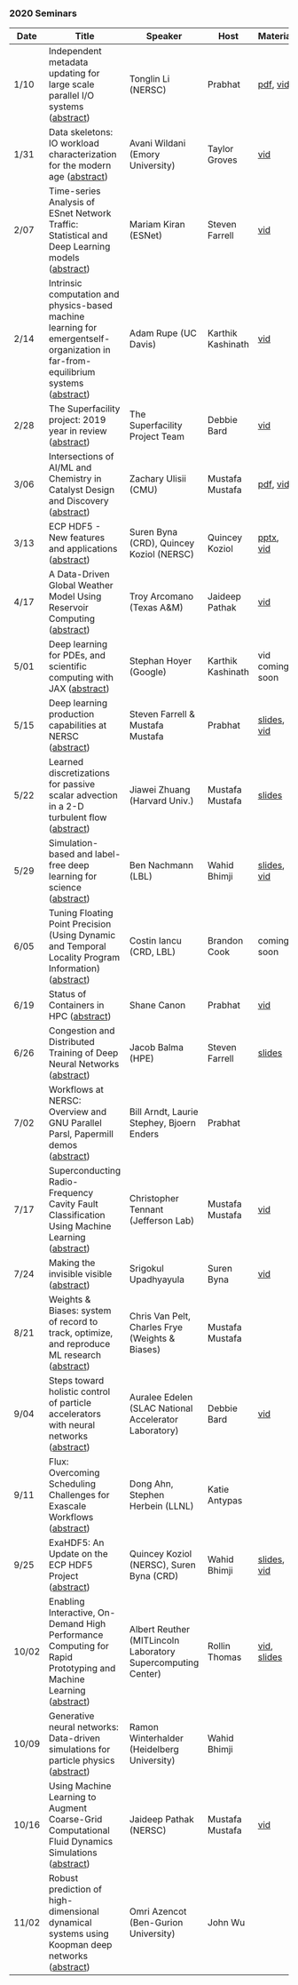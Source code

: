 ### 2020 Seminars
|Date |Title                |Speaker                 |Host               |Material       |
|-----|---------------------|------------------------|-------------------|-------------|
|1/10 |Independent metadata updating for large scale parallel I/O systems ([abstract](abstracts/2020-01-10.md))|Tonglin Li (NERSC)  |Prabhat   |[pdf][1], [vid][2]|
|1/31 |Data skeletons: IO workload characterization for the modern age    ([abstract](abstracts/2020-01-31.md))|Avani Wildani (Emory University)|Taylor Groves  | [vid][3]|
|2/07 |Time-series Analysis of ESnet Network Traffic: Statistical and Deep Learning models ([abstract](abstracts/2020-02-07.md))|Mariam Kiran (ESNet)|Steven Farrell  | [vid][4]|
|2/14 |Intrinsic computation and physics-based machine learning for emergentself-organization in far-from-equilibrium systems ([abstract](abstracts/2020-02-14.md))|Adam Rupe (UC Davis)|Karthik Kashinath| [vid][5]|
|2/28 |The Superfacility project: 2019 year in review ([abstract](abstracts/2020-02-28.md)) | The Superfacility Project Team| Debbie Bard| [vid][9]|
|3/06 |Intersections of AI/ML and Chemistry in Catalyst Design and Discovery ([abstract](abstracts/2020-03-06.md))|Zachary Ulisii (CMU)|Mustafa Mustafa| [pdf][6], [vid][7]|
|3/13 |ECP HDF5 - New features and applications ([abstract](abstracts/2020-03-13.md))|Suren Byna (CRD),  Quincey Koziol (NERSC)|Quincey Koziol| [pptx][8], [vid][10]|
|4/17 |A Data-Driven Global Weather Model Using Reservoir Computing ([abstract](abstracts/2020-04-17.md))|Troy Arcomano (Texas A&amp;M)|Jaideep Pathak|[vid][12]|
|5/01 |Deep learning for PDEs, and scientific computing with JAX ([abstract](abstracts/2020-05-01.md))|Stephan Hoyer (Google)|Karthik Kashinath| vid coming soon|
|5/15 |Deep learning production capabilities at NERSC ([abstract](abstracts/2020-05-15.md))|Steven Farrell &amp; Mustafa Mustafa|Prabhat| [slides][11], [vid][13]|
|5/22 |Learned discretizations for passive scalar advection in a 2-D turbulent flow ([abstract](abstracts/2020-05-22.md))|Jiawei Zhuang (Harvard Univ.)|Mustafa Mustafa| [slides][14]|
|5/29 |Simulation-based and label-free deep learning for science ([abstract](abstracts/2020-05-29.md))|Ben Nachmann (LBL)|Wahid Bhimji| [slides][15], [vid][16]|
|6/05 |Tuning Floating Point Precision (Using Dynamic and Temporal Locality Program Information) ([abstract](abstracts/2020-06-05.md))|Costin Iancu (CRD, LBL)|Brandon Cook| coming soon|
|6/19 |Status of Containers in HPC ([abstract](abstracts/2020-06-19.md)) |Shane Canon |Prabhat |[vid][18]|
|6/26 |Congestion and Distributed Training of Deep Neural Networks ([abstract](abstracts/2020-06-26.md)) |Jacob Balma (HPE) |Steven Farrell | [slides][17]|
|7/02 |Workflows at NERSC: Overview and GNU Parallel Parsl, Papermill demos ([abstract](abstracts/2020-07-02.md)) |Bill Arndt, Laurie Stephey, Bjoern Enders|Prabhat| |
|7/17 |Superconducting Radio-Frequency Cavity Fault Classification Using Machine Learning ([abstract](abstracts/2020-07-17.md)) |Christopher Tennant (Jefferson Lab)|Mustafa Mustafa|[vid][26]|
|7/24 |Making the invisible visible ([abstract](abstracts/2020-07-24.md)) |Srigokul Upadhyayula|Suren Byna|[vid][21]|
|8/21 |Weights & Biases: system of record to track, optimize, and reproduce ML research ([abstract](abstracts/2020-08-21.md))|Chris Van Pelt, Charles Frye (Weights & Biases)|Mustafa Mustafa| |
|9/04 |Steps toward holistic control of particle accelerators with neural networks ([abstract](abstracts/2020-09-04.md))|Auralee Edelen (SLAC National Accelerator Laboratory)|Debbie Bard|[vid][25]|
|9/11 |Flux: Overcoming Scheduling Challenges for Exascale Workflows ([abstract](abstracts/2020-09-11.md))|Dong Ahn, Stephen Herbein (LLNL)| Katie Antypas||
|9/25 |ExaHDF5: An Update on the ECP HDF5 Project ([abstract](abstracts/2020-09-25.md))|Quincey Koziol (NERSC), Suren Byna (CRD)|Wahid Bhimji|[slides][23], [vid][24]|
|10/02 |Enabling Interactive, On-Demand High Performance Computing for Rapid Prototyping and Machine Learning ([abstract](abstracts/2020-10-02.md))|Albert Reuther (MITLincoln Laboratory Supercomputing Center)|Rollin Thomas|[vid][19], [slides][22]|
|10/09 |Generative neural networks: Data-driven simulations for particle physics ([abstract](abstracts/2020-10-09.md))|Ramon Winterhalder (Heidelberg University)|Wahid Bhimji||
|10/16 |Using Machine Learning to Augment Coarse-Grid Computational Fluid Dynamics Simulations ([abstract](abstracts/2020-10-16.md))|Jaideep Pathak (NERSC)|Mustafa Mustafa|[vid][20]|
|11/02 |Robust prediction of high-dimensional dynamical systems using Koopman deep networks ([abstract](abstracts/2020-11-02.md))|Omri Azencot (Ben-Gurion University)|John Wu||

[1]: https://drive.google.com/file/d/0B_vRw1QFsEicQVRuUDJpWmNFS3ZfRmNyc3pIbGFpeVdnWHZ3/view?usp=sharing
[2]: https://www.youtube.com/watch?v=f2pZ6vIKCnQ&list=PL20S5EeApOSvkewFIuz2scAEkbnBIlzYy&index=2
[3]: https://www.youtube.com/watch?v=1lvpEwIlk_8&list=PL20S5EeApOSvkewFIuz2scAEkbnBIlzYy&index=1
[4]: https://www.youtube.com/watch?v=CJp_oXcgerU&list=PL20S5EeApOSvkewFIuz2scAEkbnBIlzYy&index=7
[5]: https://www.youtube.com/watch?v=gjx2jm25gHs&list=PL20S5EeApOSvkewFIuz2scAEkbnBIlzYy&index=2&t=0s
[6]: https://drive.google.com/file/d/12FrB5KhGKAMjgIprbfJqE3J5y1whuWMT/view?usp=sharing
[7]: https://www.youtube.com/watch?v=cThCoWQn4-o&list=PL20S5EeApOSvkewFIuz2scAEkbnBIlzYy&index=2&t=0s
[8]: https://drive.google.com/file/d/1-R83QfIeZmByV-U1rqxHxFgh15WuMuJC/view
[9]: https://www.youtube.com/watch?v=tcQGohF9DCg&list=PL20S5EeApOSvkewFIuz2scAEkbnBIlzYy&index=3
[10]: https://www.youtube.com/watch?v=VxpkNFSwpgs&list=PL20S5EeApOSvkewFIuz2scAEkbnBIlzYy&index=2
[11]: https://docs.google.com/presentation/d/1tXf_F2V7qaP0uDMKulsgRPUo5R3-5TM1eQa09AJ1EO0/edit?usp=sharing
[12]: https://www.youtube.com/watch?v=Ujsk0dQnG1w&list=PL20S5EeApOSvkewFIuz2scAEkbnBIlzYy&index=1
[13]: https://www.youtube.com/watch?v=10ImerzWIkM&list=PL20S5EeApOSvkewFIuz2scAEkbnBIlzYy&index=2&t=0s
[14]: https://docs.google.com/presentation/d/1tFTjoJ_Ca6ABvCGBDsgba84h5YD6xve7HzzzYXn1uME/edit#slide=id.p
[15]: https://www.dropbox.com/s/ei197sfm8jcs7la/NERSCMay2020.pdf?dl=0
[16]: https://www.youtube.com/watch?v=1zlYYGP874I&list=PL20S5EeApOSvkewFIuz2scAEkbnBIlzYy&index=2
[17]: https://drive.google.com/file/d/1ITkmSVrNBrgjnbER_qh4pr4K9tkVtTnT/view?usp=sharing
[18]: https://www.youtube.com/watch?v=ObXSq4fkCKs&list=PL20S5EeApOSvkewFIuz2scAEkbnBIlzYy&index=3&t=5s
[19]: https://www.youtube.com/watch?v=lmhaIGbz2Zo
[20]: https://www.youtube.com/watch?v=2Ab-8xTI89c&list=PL20S5EeApOSvkewFIuz2scAEkbnBIlzYy&index=1&t=20s
[21]: https://www.youtube.com/watch?v=Ubkc1vaT1Mg&list=PL20S5EeApOSvkewFIuz2scAEkbnBIlzYy&index=2&t=0s
[22]: https://drive.google.com/file/d/17KGqX5CvxIDff5analOeCw0l_R4mpFcz/view?usp=sharing
[23]: https://drive.google.com/file/d/1ZBJUB10IjaUpoQXyx1mP4At_ylXc-WTa/view
[24]: https://www.youtube.com/watch?v=QmvAcwkTRls
[25]: https://www.youtube.com/watch?v=teAJ9MOdOmE&list=PL20S5EeApOSvkewFIuz2scAEkbnBIlzYy&index=4
[26]: https://www.youtube.com/watch?v=7j6R0dAiydM&list=PL20S5EeApOSvkewFIuz2scAEkbnBIlzYy&index=7
